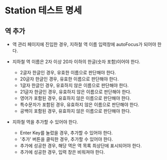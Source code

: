 # Station 테스트 명세

## 역 추가

- 역 관리 페이지에 진입한 경우, 지하철 역 이름 입력창에 autoFocus가 되어야 한다.

- 지하철 역 이름은 2자 이상 20자 이하의 한글(숫자 포함)이어야 한다.

  - 2글자 한글인 경우, 유효한 이름으로 판단해야 한다.
  - 20글자 한글인 경우, 유효한 이름으로 판단해야 한다.
  - 1글자 한글인 경우, 유효하지 않은 이름으로 판단해야 한다.
  - 21글자 한글인 경우, 유효하지 않은 이름으로 판단해야 한다.
  - 영어가 포함된 경우, 유효하지 않은 이름으로 판단해야 한다.
  - 특수문자가 포함된 경우, 유효하지 않은 이름으로 판단해야 한다.
  - 공백이 포함된 경우, 유효하지 않은 이름으로 판단해야 한다.

- 지하철 역을 추가할 수 있어야 한다.
  - Enter Key를 눌렀을 경우, 추가할 수 있어야 한다.
  - '추가' 버튼을 클릭한 경우, 추가할 수 있어야 한다.
  - 추가에 성공한 경우, 해당 역은 역 목록 최상단에 표시되어야 한다.
  - 추가에 성공한 경우, 입력 창은 비워져야 한다.
